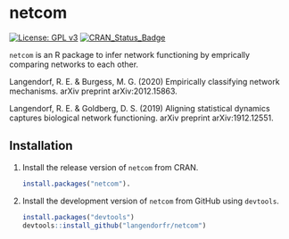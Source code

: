 # netcom

[![License: GPL v3](https://img.shields.io/badge/License-GPL%20v3-blue.svg)](http://www.gnu.org/licenses/gpl-3.0)
[![CRAN_Status_Badge](http://www.r-pkg.org/badges/version/netcom)](https://cran.r-project.org/package=netcom)

`netcom` is an R package to infer network functioning by emprically comparing networks to each other.

Langendorf, R. E. & Burgess, M. G. (2020) Empirically classifying network mechanisms. arXiv preprint arXiv:2012.15863.

Langendorf, R. E. & Goldberg, D. S. (2019) Aligning statistical dynamics captures biological network functioning. arXiv preprint arXiv:1912.12551.

## Installation

1. Install the release version of `netcom` from CRAN.

   ```R
   install.packages("netcom").
   ```

2. Install the development version of `netcom` from GitHub using `devtools`.
   ```R
   install.packages("devtools")
   devtools::install_github("langendorfr/netcom")
   ```

